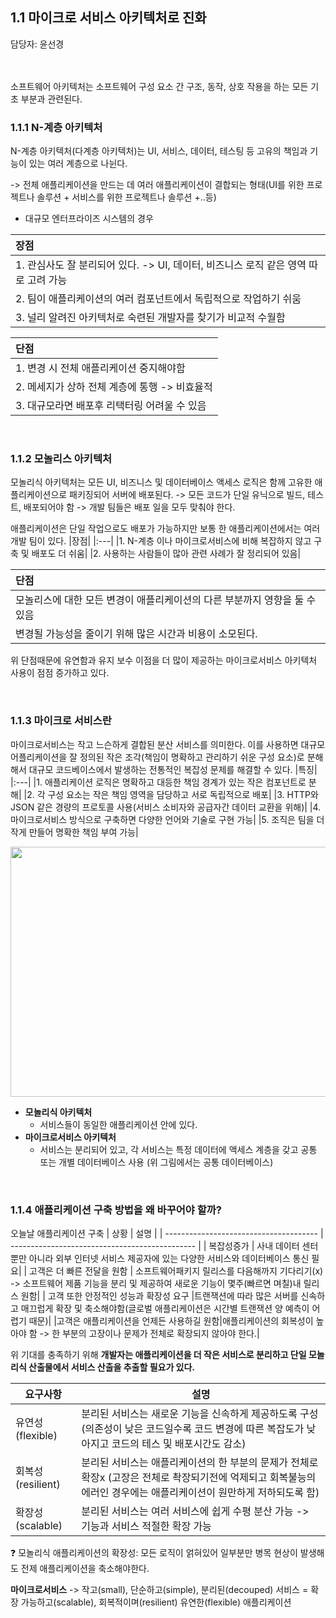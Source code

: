 ## 1.1 마이크로 서비스 아키텍처로 진화
담당자: 윤선경
</br>
</br>
</br>


소프트웨어 아키텍처는 소프트웨어 구성 요소 간 구조, 동작, 상호 작용을 하는 모든 기초 부분과 관련된다.
### 1.1.1 N-계층 아키텍처
N-계층 아키텍처(다계층 아키텍처)는 UI, 서비스, 데이터, 테스팅 등 고유의 책임과 기능이 있는 여러 계층으로 나뉜다.

-> 전체 애플리케이션을 만드는 데 여러 애플리케이션이 결합되는 형태(UI를 위한 프로젝트나 솔루션 + 서비스를 위한 프로젝트나 솔루션 +..등)

* 대규모 엔터프라이즈 시스템의 경우

|장점|
|:---|
|1. 관심사도 잘 분리되어 있다. -> UI, 데이터, 비즈니스 로직 같은 영역 따로 고려 가능|
|2. 팀이 애플리케이션의 여러 컴포넌트에서 독립적으로 작업하기 쉬움|
|3. 널리 알려진 아키텍처로 숙련된 개발자를 찾기가 비교적 수월함|

|단점|
|:---|
|1. 변경 시 전체 애플리케이션 중지해야함|
|2. 메세지가 상하 전체 계층에 통행 -> 비효율적|
|3. 대규모라면 배포후 리택터링 어려울 수 있음|
</br>

### 1.1.2 모놀리스 아키텍처
모놀리식 아키텍처는 모든 UI, 비즈니스 및 데이터베이스 액세스 로직은 함께 고유한 애플리케이션으로 패키징되어 서버에 배포된다.
-> 모든 코드가 단일 유닉으로 빌드, 테스트, 배포되어야 함 -> 개발 팀들은 배포 일을 모두 맞춰야 한다.

애플리케이션은 단일 작업으로도 배포가 가능하지만 보통 한 애플리케이션에서는 여러 개발 팀이 있다.
|장점|
|:---|
|1. N-계층 이나 마이크로서비스에 비해 복잡하지 않고 구축 및 배포도 더 쉬움|
|2. 사용하는 사람들이 많아 관련 사례가 잘 정리되어 있음|

|단점|
|:---|
|모놀리스에 대한 모든 변경이 애플리케이션의 다른 부분까지 영향을 둘 수 있음|
|변경될 가능성을 줄이기 위해 많은 시간과 비용이 소모된다.|

위 단점때문에 유연함과 유지 보수 이점을 더 많이 제공하는 마이크로서비스 아키텍처 사용이 점점 증가하고 있다.

</br>

### 1.1.3 마이크로 서비스란
마이크로서비스는 작고 느슨하게 결합된 분산 서비스를 의미한다.
이를 사용하면 대규모 어플리케이션을 잘 정의된 작은 조각(책임이 명확하고 관리하기 쉬운 구성 요소)로 분해해서 
대규모 코드베이스에서 발생하는 전통적인 복잡성 문제를 해결할 수 있다.
|특징|
|:---|
|1. 애플리케이션 로직은 명확하고 대등한 책임 경계가 있는 작은 컴포넌트로 분해|
|2. 각 구성 요소는 작은 책임 영역을 담당하고 서로 독립적으로 배포|
|3. HTTP와 JSON 같은 경량의 프로토콜 사용(서비스 소비자와 공급자간 데이터 교환을 위해)|
|4. 마이크로서비스 방식으로 구축하면 다양한 언어와 기술로 구현 가능|
|5. 조직은 팀을 더 작게 만들어 명확한 책임 부여 가능|

<img src="https://user-images.githubusercontent.com/97610532/233786355-9cba514a-ae69-414a-a8a1-fc84e075a4da.png" width="600px" height="400px"/>

* **모놀리식 아키텍처**
  * 서비스들이 동일한 애플리케이션 안에 있다.
* **마이크로서비스 아키텍처**
  * 서비스는 분리되어 있고, 각 서비스는 특정 데이터에 액세스 계층을 갖고 공통 또는 개별 데이터베이스 사용 (위 그림에서는 공통 데이터베이스) 

</br>

### 1.1.4 애플리케이션 구축 방법을 왜 바꾸어야 할까?
오늘날 애플리케이션 구축
| 상황 | 설명                            |
| -------------------------------------- | ---------------------------------------------- |
| 복잡성증가                             | 사내 데이터 센터 뿐만 아니라 외부 인터넷 서비스 제공자에 있는 다양한 서비스와 데이터베이스 통신 필요|
| 고객은 더 빠른 전달을 원함              | 소프트웨어패키지 릴리스를 다음해까지 기다리기(x) -> 소프트웨어 제품 기능을 분리 및 제공하여 새로운 기능이 몇주(빠르면 며칠)내 릴리스 원함|
| 고객 또한 안정적인 성능과 확장성 요구   |트랜잭션에 따라 많은 서버를 신속하고 매끄럽게 확장 및 축소해야함(글로벌 애플리케이션은 시간별 트랜잭션 양 예측이 어렵기 때문)|
|고객은 애플리케이션을 언제든 사용하길 원함|애플리케이션의 회복성이 높아야 함 -> 한 부분의 고장이나 문제가 전체로 확장되지 않아야 한다.|
</br>

위 기대를 충족하기 위해 **개발자는 애플리케이션을 더 작은 서비스로 분리하고 단일 모놀리식 산출물에서 서비스 산출을 추출할 필요가 있다.**

| 요구사항        | 설명                                   |
| --------------- | ---------------------------------------------- |
|유연성(flexible) | 분리된 서비스는 새로운 기능을 신속하게 제공하도록 구성 (의존성이 낮은 코드일수록 코드 변경에 따른 복잡도가 낮아지고 코드의 테스 및 배포시간도 감소)|
|회복성(resilient)| 분리된 서비스는 애플리케이션의 한 부분의 문제가 전체로 확장x (고장은 전체로 촥장되기전에 억제되고 회복불능의 에러인 경우에는 애플리케이션이 원만하게 저하되도록 함) |
|확장성(scalable) |분리된 서비스는 여러 서비스에 쉽게 수평 분산 가능 -> 기능과 서비스 적절한 확장 가능|

:question: 모놀리식 애플리케이션의 확장성: 모든 로직이 얽혀있어 일부분만 병목 현상이 발생해도 전제 애플리케이션을 축소해야한다.

**마이크로서비스**
-> 작고(small), 단순하고(simple), 분리된(decouped) 서비스 = 확장 가능하고(scalable), 회복적이며(resilient) 유연한(flexible) 애플리케이션
</br>
